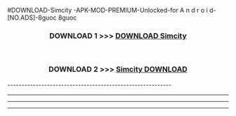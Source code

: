 #DOWNLOAD-Simcity -APK-MOD-PREMIUM-Unlocked-for A n d r o i d-[NO.ADS]-8guoc 8guoc 



<div align="center">

<h3>DOWNLOAD 1 >>> <a href="https://getmod2.web.app/?judul=Simcity ">DOWNLOAD Simcity </a></h3><br>

<h3>DOWNLOAD 2 >>> <a href="https://getmod2.web.app/?judul=Simcity ">Simcity  DOWNLOAD </a></h3>

</div>
----------------------------------------------------------

----------------------------------------------------------

----------------------------------------------------------

----------------------------------------------------------




